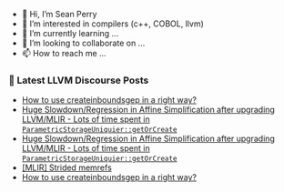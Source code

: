 - 👋 Hi, I’m Sean Perry
- 👀 I’m interested in compilers (c++, COBOL, llvm)
- 🌱 I’m currently learning ...
- 💞️ I’m looking to collaborate on ...
- 📫 How to reach me ...

<!---
s66perry/s66perry is a ✨ special ✨ repository because its `README.md` (this file) appears on your GitHub profile.
You can click the Preview link to take a look at your changes.
--->
### 📕 Latest LLVM Discourse Posts

<!-- DISCOURSE-LLVM:START -->
- [How to use createinboundsgep in a right way?](https://discourse.llvm.org/t/how-to-use-createinboundsgep-in-a-right-way/61257#post_2)
- [Huge Slowdown/Regression in Affine Simplification after upgrading LLVM/MLIR - Lots of time spent in `ParametricStorageUniquier::getOrCreate`](https://discourse.llvm.org/t/huge-slowdown-regression-in-affine-simplification-after-upgrading-llvm-mlir-lots-of-time-spent-in-parametricstorageuniquier-getorcreate/61253#post_4)
- [Huge Slowdown/Regression in Affine Simplification after upgrading LLVM/MLIR - Lots of time spent in `ParametricStorageUniquier::getOrCreate`](https://discourse.llvm.org/t/huge-slowdown-regression-in-affine-simplification-after-upgrading-llvm-mlir-lots-of-time-spent-in-parametricstorageuniquier-getorcreate/61253#post_3)
- [[MLIR] Strided memrefs](https://discourse.llvm.org/t/mlir-strided-memrefs/61255#post_2)
- [How to use createinboundsgep in a right way?](https://discourse.llvm.org/t/how-to-use-createinboundsgep-in-a-right-way/61257#post_1)
<!-- DISCOURSE-LLVM:END -->
